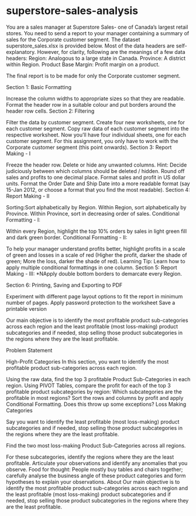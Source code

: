 # superstore-sales-analysis
You are a sales manager at Superstore Sales- one of Canada’s largest retail stores. You need to send a report to your manager containing a summary of sales for the Corporate customer segment. The dataset superstore_sales.xlsx is provided below. Most of the data headers are self-explanatory. However, for clarity, following are the meanings of a few data headers: Region: Analogous to a large state in Canada. Province: A district within Region. Product Base Margin: Profit margin on a product.

The final report is to be made for only the Corporate customer segment.

Section 1: Basic Formatting

Increase the column widths to appropriate sizes so that they are readable.
Format the header row in a suitable colour and put borders around the header row cells.
Section 2: Filtering

Filter the data by customer segment.
Create four new worksheets, one for each customer segment.
Copy raw data of each customer segment into the respective worksheet.
Now you’ll have four individual sheets, one for each customer segment. For this assignment, you only have to work with the Corporate customer segment (this point onwards).
Section 3: Report Making - I

Freeze the header row.
Delete or hide any unwanted columns.
Hint: Decide judiciously between which columns should be deleted / hidden.
Round off sales and profits to one decimal place.
Format sales and profit in US dollar units.
Format the Order Date and Ship Date into a more readable format (say 15-Jan 2012, or choose a format that you find the most readable).
Section 4: Report Making - II

Sorting:Sort alphabetically by Region.
Within Region, sort alphabetically by Province.
Within Province, sort in decreasing order of sales.
Conditional Formatting - I:

Within every Region, highlight the top 10% orders by sales in light green fill and dark green border.
Conditional Formatting - II:

To help your manager understand profits better, highlight profits in a scale of green and losses in a scale of red (Higher the profit, darker the shade of green; More the loss, darker the shade of red).
Learning Tip: Learn how to apply multiple conditional formattings in one column.
Section 5: Report Making - III: *NApply double bottom borders to demarcate every Region.

Section 6: Printing, Saving and Exporting to PDF

Experiment with different page layout options to fit the report in minimum number of pages.
Apply password protection to the worksheet
Save a printable version

Our main objective is to identify the most profitable product sub-categories across each region and the least profitable (most loss-making) product subcategories and if needed, stop selling those product subcategories in the regions where they are the least profitable.

Problem Statement

High-Profit Categories
In this section, you want to identify the most profitable product sub-categories across each region.

Using the raw data, find the top 3 profitable Product Sub-Categories in each region.
Using PIVOT Tables, compare the profit for each of the top 3 profitable product subcategories by region:
Which subcategories are the profitable in most regions?
Sort the rows and columns by profit and apply Conditional Formatting. Does this throw up some exceptions?
Loss Making Categories

Say you want to identify the least profitable (most loss-making) product subcategories and if needed, stop selling those product subcategories in the regions where they are the least profitable.

Find the two most loss-making Product Sub-Categories across all regions.


For these subcategories, identify the regions where they are the least profitable.
Articulate your observations and identify any anomalies that you observe.
Food for thought: People mostly buy tables and chairs together; carefully analyse the business angle of these product categories and form hypotheses to explain your observations.
About
Our main objective is to identify the most profitable product sub-categories across each region and the least profitable (most loss-making) product subcategories and if needed, stop selling those product subcategories in the regions where they are the least profitable.
